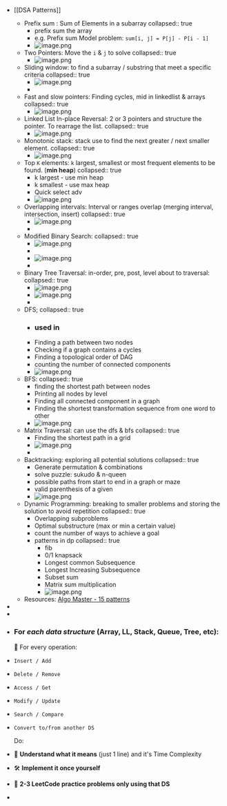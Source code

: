 - [[DSA Patterns]]
	- Prefix sum : Sum of Elements in a subarray
	  collapsed:: true
		- prefix sum the array
		- e.g. Prefix sum Model problem: `sum[i, j] = P[j] - P[i - 1]`
		- ![image.png](../assets/image_1745281368538_0.png)
	- Two Pointers: Move the `i` & `j` to solve
	  collapsed:: true
		- ![image.png](../assets/image_1745281487794_0.png)
	- Sliding window: to find a subarray / substring that meet a specific criteria
	  collapsed:: true
		- ![image.png](../assets/image_1745281702207_0.png)
		-
	- Fast and slow pointers: Finding cycles, mid in linkedlist & arrays
	  collapsed:: true
		- ![image.png](../assets/image_1745281812605_0.png)
	- Linked List In-place Reversal:  2 or 3 pointers and structure the pointer. To rearrage the list.
	  collapsed:: true
		- ![image.png](../assets/image_1745281920122_0.png)
	- Monotonic stack: stack use to find the next greater / next smaller element.
	  collapsed:: true
		- ![image.png](../assets/image_1745282067446_0.png)
	- Top `K` elements: `k` largest, smallest or most frequent elements to be found. (**min heap**)
	  collapsed:: true
		- k largest - use min heap
		- k smallest - use max heap
		- Quick select adv
		- ![image.png](../assets/image_1745282233490_0.png)
	- Overlapping intervals: Interval or ranges overlap (merging interval, intersection, insert)
	  collapsed:: true
		- ![image.png](../assets/image_1745282330875_0.png)
		-
	- Modified Binary Search:
	  collapsed:: true
		- ![image.png](../assets/image_1745282436668_0.png)
		-
		- ![image.png](../assets/image_1745282456910_0.png)
		-
	- Binary Tree Traversal:  in-order, pre, post, level about to traversal:
	  collapsed:: true
		- ![image.png](../assets/image_1745282575293_0.png)
		- ![image.png](../assets/image_1745282584656_0.png)
		-
	- DFS;
	  collapsed:: true
		- ### used in
		- Finding a path between two nodes
		- Checking if a graph contains a cycles
		- Finding a topological order of DAG
		- counting the number of connected components
		- ![image.png](../assets/image_1745282768245_0.png)
	- BFS:
	  collapsed:: true
		- finding the shortest path between nodes
		- Printing all nodes by level
		- Finding all connected component in a graph
		- Finding the shortest transformation sequence from one word to other
		- ![image.png](../assets/image_1745282900099_0.png)
	- Matrix Traversal: can use the dfs & bfs
	  collapsed:: true
		- Finding the shortest path in a grid
		- ![image.png](../assets/image_1745282985064_0.png)
		-
	- Backtracking: exploring all potential solutions
	  collapsed:: true
		- Generate permutation & combinations
		- solve puzzle: sukudo & n-queen
		- possible paths from start to end in a graph or maze
		- valid parenthesis of a given
		- ![image.png](../assets/image_1745283114025_0.png)
	- Dynamic Programming: breaking to smaller problems and storing the solution to avoid repetition
	  collapsed:: true
		- Overlapping subproblems
		- Optimal substructure (max or min a certain value)
		- count the number of ways to achieve a goal
		- patterns in dp
		  collapsed:: true
			- fib
			- 0/1 knapsack
			- Longest common Subsequence
			- Longest Increasing Subsequence
			- Subset sum
			- Matrix sum multiplication
			- ![image.png](../assets/image_1745283333725_0.png)
	- Resources: [Algo Master - 15 patterns](https://blog.algomaster.io/p/15-leetcode-patterns)
-
-
- ### For  *each data structure*  (Array, LL, Stack, Queue, Tree, etc):
  🔁 For every operation:
- `Insert / Add`
- `Delete / Remove`
- `Access / Get`
- `Modify / Update`
- `Search / Compare`
- `Convert to/from another DS`
  
  Do:
- 🧠 **Understand what it means** (just 1 line) and it's Time Complexity
- 🛠️ **Implement it once yourself**
- 🧪 **2-3 LeetCode practice problems only using that DS**
-